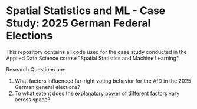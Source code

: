 # Spatial Statistics and ML - Case Study: 2025 German Federal Elections
This repository contains all code used for the case study conducted in the Applied Data Science course "Spatial Statistics and Machine Learning". 

Research Questions are:

1. What factors influenced far-right voting behavior for the AfD in the 2025 German general elections? 
2. To what extent does the explanatory power of different factors vary across space?

